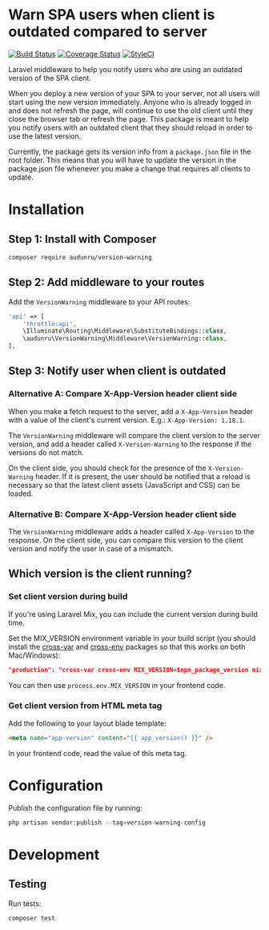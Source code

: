# Warn SPA users when client is outdated compared to server

[![Build Status](https://app.travis-ci.com/audunru/version-warning.svg?branch=master)](https://app.travis-ci.com/audunru/version-warning)
[![Coverage Status](https://coveralls.io/repos/github/audunru/version-warning/badge.svg?branch=master)](https://coveralls.io/github/audunru/version-warning?branch=master)
[![StyleCI](https://github.styleci.io/repos/432809067/shield?branch=master)](https://github.styleci.io/repos/432809067)

Laravel middleware to help you notify users who are using an outdated version of the SPA client.

When you deploy a new version of your SPA to your server, not all users will start using the new version immediately. Anyone who is already logged in and does not refresh the page, will continue to use the old client until they close the browser tab or refresh the page. This package is meant to help you notify users with an outdated client that they should reload in order to use the latest version.

Currently, the package gets its version info from a `package.json` file in the root folder. This means that you will have to update the version in the package.json file whenever you make a change that requires all clients to update.

# Installation

## Step 1: Install with Composer

```bash
composer require audunru/version-warning
```

## Step 2: Add middleware to your routes

Add the `VersionWarning` middleware to your API routes:

```php
'api' => [
    'throttle:api',
    \Illuminate\Routing\Middleware\SubstituteBindings::class,
    \audunru\VersionWarning\Middleware\VersionWarning::class,
],
```

## Step 3: Notify user when client is outdated

### Alternative A: Compare X-App-Version header client side

When you make a fetch request to the server, add a `X-App-Version` header with a value of the client's current version. E.g.: `X-App-Version: 1.18.1`.

The `VersionWarning` middleware will compare the client version to the server version, and add a header called `X-Version-Warning` to the response if the versions do not match.

On the client side, you should check for the presence of the `X-Version-Warning` header. If it is present, the user should be notified that a reload is necessary so that the latest client assets (JavaScript and CSS) can be loaded.

### Alternative B: Compare X-App-Version header client side

The `VersionWarning` middleware adds a header called `X-App-Version` to the response. On the client side, you can compare this version to the client version and notify the user in case of a mismatch.

## Which version is the client running?

### Set client version during build

If you're using Laravel Mix, you can include the current version during build time.

Set the MIX_VERSION environment variable in your build script (you should install the [cross-var](https://www.npmjs.com/package/cross-var) and [cross-env](https://www.npmjs.com/package/cross-env) packages so that this works on both Mac/Windows):

```json
"production": "cross-var cross-env MIX_VERSION=$npm_package_version mix --production",
```

You can then use `process.env.MIX_VERSION` in your frontend code.

### Get client version from HTML meta tag

Add the following to your layout blade template:

```html
<meta name="app-version" content="{{ app_version() }}" />
```

In your frontend code, read the value of this meta tag.

# Configuration

Publish the configuration file by running:

```php
php artisan vendor:publish --tag=version-warning-config
```

# Development

## Testing

Run tests:

```bash
composer test
```
